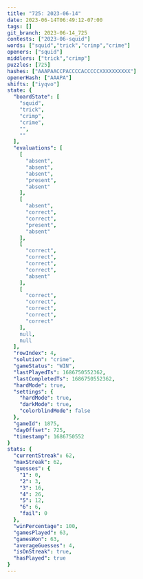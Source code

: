 ```yaml
---
title: "725: 2023-06-14"
date: 2023-06-14T06:49:12-07:00
tags: []
git_branch: 2023-06-14_725
contests: ["2023-06-squid"]
words: ["squid","trick","crimp","crime"]
openers: ["squid"]
middlers: ["trick","crimp"]
puzzles: [725]
hashes: ["AAAPAACCPACCCCACCCCCXXXXXXXXXX"]
openerHash: ["AAAPA"]
shifts: ["iyqvo"]
state: {
  "boardState": [
    "squid",
    "trick",
    "crimp",
    "crime",
    "",
    ""
  ],
  "evaluations": [
    [
      "absent",
      "absent",
      "absent",
      "present",
      "absent"
    ],
    [
      "absent",
      "correct",
      "correct",
      "present",
      "absent"
    ],
    [
      "correct",
      "correct",
      "correct",
      "correct",
      "absent"
    ],
    [
      "correct",
      "correct",
      "correct",
      "correct",
      "correct"
    ],
    null,
    null
  ],
  "rowIndex": 4,
  "solution": "crime",
  "gameStatus": "WIN",
  "lastPlayedTs": 1686750552362,
  "lastCompletedTs": 1686750552362,
  "hardMode": true,
  "settings": {
    "hardMode": true,
    "darkMode": true,
    "colorblindMode": false
  },
  "gameId": 1875,
  "dayOffset": 725,
  "timestamp": 1686750552
}
stats: {
  "currentStreak": 62,
  "maxStreak": 62,
  "guesses": {
    "1": 0,
    "2": 3,
    "3": 16,
    "4": 26,
    "5": 12,
    "6": 6,
    "fail": 0
  },
  "winPercentage": 100,
  "gamesPlayed": 63,
  "gamesWon": 63,
  "averageGuesses": 4,
  "isOnStreak": true,
  "hasPlayed": true
}
---
```

<!-- more -->
